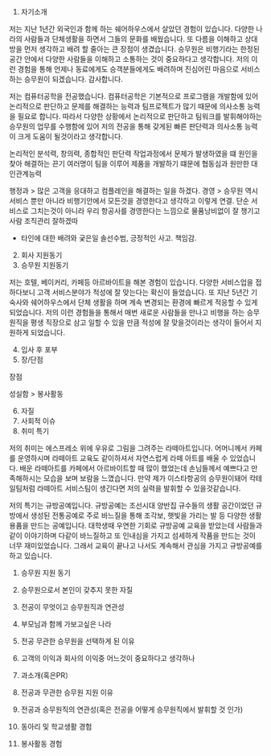 1. 자기소개

저는 지난 1년간 외국인과 함께 하는 쉐어하우스에서 살았던 경험이 있습니다. 다양한 나라의 사람들과 단체생활을 하면서 그들의 문화를 배웠습니다. 또 다름을 이해하고 상대방을 먼저 생각하고 배려 할 줄아는 큰 장점이 생겼습니다. 승무원은 비행기라는 한정된 공간 안에서 다양한 사람들을 이해하고 소통하는 것이 중요하다고 생각합니다. 저의 이런 경험을 통해 언제나 동료에게도 승객분들에게도 배려하며 진심어린 마음으로 서비스하는 승무원이 되겠습니다. 감사합니다.


저는 컴퓨터공학을 전공했습니다.
컴퓨터공학은 기본적으로 프로그램을 개발함에 있어 논리적으로 판단하고 문제를 해결하는 능력과 
팀프로젝트가 많기 때문에 의사소통 능력을 필요로 합니다.
따라서 다양한 상황에서 논리적으로 판단하고 팀워크를 발휘해야하는 승무원의 업무를 수행함에 있어
저의 전공을 통해 갖게된 빠른 판단력과 의사소통 능력이 크게 도움이 될것이라고 생각합니다.

논리적인 분석력, 창의력, 종합적인 판단력
작업과정에서 문제가 발생하였을 떄 원인을 찾아 해결하는 끈기
여러명이 팀을 이루어 제품을 개발하기 떄문에 협동심과 원만한 대인관계능력


행정과 > 많은 고객을 응대하고 컴플레인을 해결하는 일을 하겠다.
경영 > 승무원 역시 서비스 뿐만 아니라 비행기안에서 모든것을 경영한다고 생각하고  이렇게 연결. 단순 서비스로 그치는것이 아니라 우리 항공사를 경영한다는 느낌으로 물품낭비없이 잘 챙기고 사람 조직관리 잘하겠따

- 타인에 대한 배려와 궂은일 솔선수범, 긍정적인 사고. 책임감.

2. 회사 지원동기
3. 승무원 지원동기

저는 호텔, 베이커리, 카페등 아르바이트을 해본 경험이 있습니다. 다양한 서비스업을 접하다보니 고객 서비스분야가 적성에 잘 맞는다는 확신이 들었습니다. 또 지난 5년간 기숙사와 쉐어하우스에서 단체 생활을 하며 계속 변경되는 환경에 빠르게 적응할 수 있게 되었습니다. 
저의 이런 경험들을 통해서 매번 새로운 사람들을 만나고 비행을 하는 승무원직을 평생 직장으로 삼고 일할 수 있을 만큼 적성에 잘 맞을것이라는 생각이 들어서 지원하게 되었습니다.


4. 입사 후 포부
5. 장/단점

장점

성실함 > 봉사활동 

6. 자질
7. 사회적 이슈
8. 취미 특기

저의 취미는 에스프레소 위에 우유로 그림을 그려주는 라떼아트입니다.
어머니께서 카페를 운영하시며 라떼아트 교육도 같이하셔서 자연스럽게 라떼 아트를 배울 수 있었습니다.
배운 라떼아트를 카페에서 아르바이트할 때 많이 했었는데 손님들께서 예쁘다고 만족해하시는 모습을 보며 보람을 느꼈습니다.
만약 제가 이스타항공의 승무원이돼어 칵테일팀처럼 라떼아트 서비스팀이 생긴다면 저의 실력을 발휘할 수 있을것같습니다.

저의 특기는 규방공예입니다.
규방공예는 조선시대 양반집 규수들의 생활 공간이었던 규방에서 생성된 전통공예로 주로 바느질을 통해 조각보, 햇빛을 가리는 발 등 다양한 생활용품을 만드는 공예입니다.
대학생때 우연한 기회로 규방공예 교육을 받았는데 사람들과 같이 이야기하며 다같이 바느질하고 또 인내심을 가지고 섬세하게 작품을 만드는 것이 너무 재미있었습니다. 
그래서 교육이 끝나고 나서도 계속해서 관심을 가지고 규방공예를 하고 있습니다.

1. 승무원 지원 동기
2. 승무원으로서 본인이 갖추지 못한 자질

1. 전공이 무엇이고 승무원직과 연관성
2. 부모님과 함께 가보고싶은 나라

1. 전공 무관한 승무원을 선택하게 된 이유
2. 고객의 이익과 회사의 이익중 어느것이 중요하다고 생각하나

1. 과소개(혹은PR）
2. 전공과 무관한 승무원 지원 이유
3. 전공과 승무원직의 연관성(혹은 전공을 어떻게 승무원직에서 발휘할 것 인가)
4. 동아리 및 학교생활 경험
5. 봉사활동 경험

